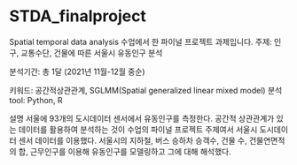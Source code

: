 # STDA_finalproject
Spatial temporal data analysis 수업에서 한 파이널 프로젝트 과제입니다. 
주제: 인구, 교통수단, 건물에 따른 서울시 유동인구 분석

분석기간: 총 1달 (2021년 11월-12월 중순)


키워드: 공간적상관관계, SGLMM(Spatial generalized linear mixed model)
분석 tool: Python, R

설명
서울에 93개의 도시데이터 센서에서 유동인구를 측정한다. 공간적 상관관계가 있는 데이터를 활용하여 분석하는 것이 수업의 파이널 프로젝트 주제여서 서울시 도시데이터 센서 데이터를 이용했다. 서울시의 지하철, 버스 승하차 승객수, 건물 수, 건물연면적의 합, 근무인구를 이용해 유동인구를 모델링하고 그에 대해 해석했다. 
